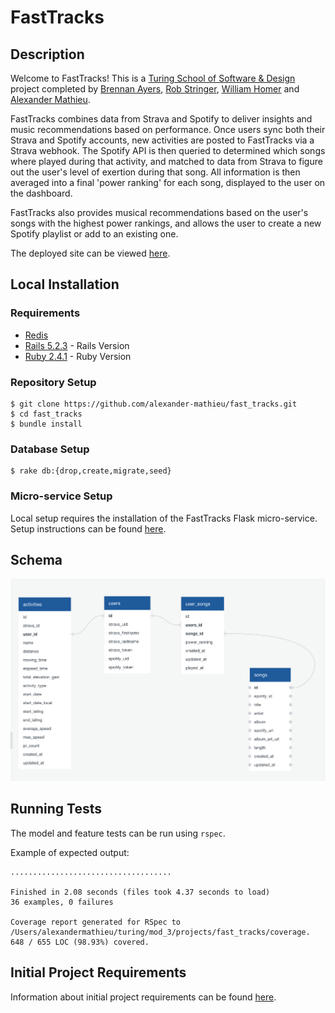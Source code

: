 # FastTracks

## Description
Welcome to FastTracks! This is a [Turing School of Software & Design](https://turing.io/) project completed by [Brennan Ayers](https://github.com/BrennanAyers), [Rob Stringer](https://github.com/Mycobee), [William Homer](https://github.com/WHomer) and [Alexander Mathieu](https://github.com/alexander-mathieu).

FastTracks combines data from Strava and Spotify to deliver insights and music recommendations based on performance. Once users sync both their Strava and Spotify accounts, new activities are posted to FastTracks via a Strava webhook. The Spotify API is then queried to determined which songs where played during that activity, and matched to data from Strava to figure out the user's level of exertion during that song. All information is then averaged into a final 'power ranking' for each song, displayed to the user on the dashboard.

FastTracks also provides musical recommendations based on the user's songs with the highest power rankings, and allows the user to create a new Spotify playlist or add to an existing one.

The deployed site can be viewed [here](https://rocky-springs-29283.herokuapp.com).

## Local Installation
### Requirements
 * [Redis](https://redis.io/topics/quickstart)
 * [Rails 5.2.3](https://rubyonrails.org/) - Rails Version
 * [Ruby 2.4.1](https://www.ruby-lang.org/en/downloads/) - Ruby Version

### Repository Setup
```
$ git clone https://github.com/alexander-mathieu/fast_tracks.git
$ cd fast_tracks
$ bundle install
```

### Database Setup
```
$ rake db:{drop,create,migrate,seed}
```

### Micro-service Setup
Local setup requires the installation of the FastTracks Flask micro-service. Setup instructions can be found [here](https://github.com/BrennanAyers/flask_tracks).

## Schema
![Rales Engine Schema](/fast_tracks_schema.png?raw=true 'FastTracks Schema')

## Running Tests
The model and feature tests can be run using `rspec`.

Example of expected output:
```
....................................

Finished in 2.08 seconds (files took 4.37 seconds to load)
36 examples, 0 failures

Coverage report generated for RSpec to /Users/alexandermathieu/turing/mod_3/projects/fast_tracks/coverage. 648 / 655 LOC (98.93%) covered.
```

## Initial Project Requirements
Information about initial project requirements can be found [here](https://backend.turing.io/module3/projects/terrificus).
